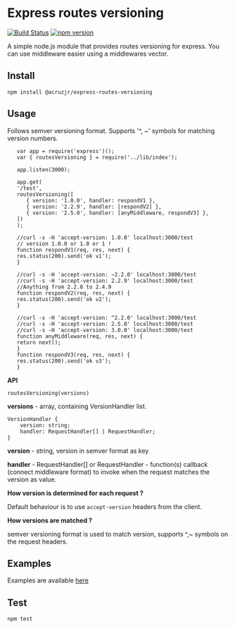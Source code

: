 # Express routes versioning

[![Build Status](https://travis-ci.org/juninhocruzg3/express-routes-versioning.svg?branch=master)](https://travis-ci.org/juninhocruzg3/express-routes-versioning)
[![npm version](https://badge.fury.io/js/express-routes-versioning.svg)](http://badge.fury.io/js/express-routes-versioning)


A simple node.js module that provides routes versioning for express. You can use middleware easier using a middlewares vector.

## Install
`npm install @acruzjr/express-routes-versioning`

## Usage

Follows semver versioning format. Supports '^, ~' symbols for matching version numbers.

```
   var app = require('express')();
   var { routesVersioning } = require('../lib/index');

   app.listen(3000);

   app.get(
   '/test',
   routesVersioning([
      { version: '1.0.0', handler: respondV1 },
      { version: '2.2.9', handler: [respondV2] },
      { version: '2.5.0', handler: [anyMiddleware, respondV3] },
   ])
   );

   //curl -s -H 'accept-version: 1.0.0' localhost:3000/test
   // version 1.0.0 or 1.0 or 1 !
   function respondV1(req, res, next) {
   res.status(200).send('ok v1');
   }

   //curl -s -H 'accept-version: ~2.2.0' localhost:3000/test
   //curl -s -H 'accept-version: 2.2.9' localhost:3000/test
   //Anything from 2.2.0 to 2.4.9
   function respondV2(req, res, next) {
   res.status(200).send('ok v2');
   }

   //curl -s -H 'accept-version: ^2.2.0' localhost:3000/test
   //curl -s -H 'accept-version: 2.5.0' localhost:3000/test
   //curl -s -H 'accept-version: 3.0.0' localhost:3000/test
   function anyMiddleware(req, res, next) {
   return next();
   }
   function respondV3(req, res, next) {
   res.status(200).send('ok v3');
   }
```

**API**

`routesVersioning(versions)`

**versions** - array, containing VersionHandler list.

```
VersionHandler {
    version: string;
    handler: RequestHandler[] | RequestHandler;
}
```

**version** - string, version in semver format as key

**handler** - RequestHandler[] or RequestHandler - function(s) callback (connect middleware format) to invoke when the request matches the version as value.


**How version is determined for each request ?**

Default behaviour is to use `accept-version` headers from the client.

**How versions are matched ?**

semver versioning format is used to match version, supports ^,~ symbols on the request headers.

## Examples

Examples are available [here](https://github.com/juninhocruzg3/express-routes-versioning/tree/master/examples)

## Test

`npm test`
